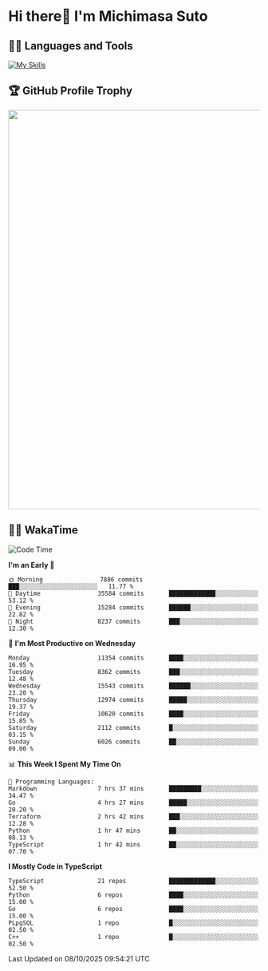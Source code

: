 # Hi there👋 I'm Michimasa Suto

## 🧑‍💻 Languages and Tools
[![My Skills](https://skillicons.dev/icons?i=ts,nextjs,react,go,python,aws,terraform)](https://skillicons.dev)

<!--
**Suto-Michimasa/Suto-Michimasa** is a ✨ _special_ ✨ repository because its `README.md` (this file) appears on your GitHub profile.

Here are some ideas to get you started:

- 🔭 I’m currently working on ...
- 🌱 I’m currently learning ...
- 👯 I’m looking to collaborate on ...
- 🤔 I’m looking for help with ...
- 💬 Ask me about ...
- 📫 How to reach me: ...
- 😄 Pronouns: ...
- ⚡ Fun fact: ...
-->

<!--
## 💎 Github Stats

<div>
  <img height="170" align="left" src="https://github-readme-stats-psi-three-31.vercel.app/api?username=Suto-michimasa&count_private=true&show_icons=true&theme=dark" />
  <img height="170" src="https://github-readme-stats-psi-three-31.vercel.app/api/top-langs/?username=Suto-michimasa&langs_count=8&layout=compact&theme=dark" />
</div>
-->

## 🏆 GitHub Profile Trophy

<img width="800" src="https://github-profile-trophy.vercel.app/?username=Suto-michimasa&theme=onedark&no-frame=true"/>


## 🧑‍💻 WakaTime
<!--START_SECTION:waka-->
![Code Time](http://img.shields.io/badge/Code%20Time-1%2C361%20hrs%2055%20mins-blue)

**I'm an Early 🐤** 

```text
🌞 Morning                7886 commits        ███░░░░░░░░░░░░░░░░░░░░░░   11.77 % 
🌆 Daytime                35584 commits       █████████████░░░░░░░░░░░░   53.12 % 
🌃 Evening                15284 commits       ██████░░░░░░░░░░░░░░░░░░░   22.82 % 
🌙 Night                  8237 commits        ███░░░░░░░░░░░░░░░░░░░░░░   12.30 % 
```
📅 **I'm Most Productive on Wednesday** 

```text
Monday                   11354 commits       ████░░░░░░░░░░░░░░░░░░░░░   16.95 % 
Tuesday                  8362 commits        ███░░░░░░░░░░░░░░░░░░░░░░   12.48 % 
Wednesday                15543 commits       ██████░░░░░░░░░░░░░░░░░░░   23.20 % 
Thursday                 12974 commits       █████░░░░░░░░░░░░░░░░░░░░   19.37 % 
Friday                   10620 commits       ████░░░░░░░░░░░░░░░░░░░░░   15.85 % 
Saturday                 2112 commits        █░░░░░░░░░░░░░░░░░░░░░░░░   03.15 % 
Sunday                   6026 commits        ██░░░░░░░░░░░░░░░░░░░░░░░   09.00 % 
```


📊 **This Week I Spent My Time On** 

```text
💬 Programming Languages: 
Markdown                 7 hrs 37 mins       █████████░░░░░░░░░░░░░░░░   34.47 % 
Go                       4 hrs 27 mins       █████░░░░░░░░░░░░░░░░░░░░   20.20 % 
Terraform                2 hrs 42 mins       ███░░░░░░░░░░░░░░░░░░░░░░   12.28 % 
Python                   1 hr 47 mins        ██░░░░░░░░░░░░░░░░░░░░░░░   08.13 % 
TypeScript               1 hr 42 mins        ██░░░░░░░░░░░░░░░░░░░░░░░   07.70 % 
```

**I Mostly Code in TypeScript** 

```text
TypeScript               21 repos            █████████████░░░░░░░░░░░░   52.50 % 
Python                   6 repos             ████░░░░░░░░░░░░░░░░░░░░░   15.00 % 
Go                       6 repos             ████░░░░░░░░░░░░░░░░░░░░░   15.00 % 
PLpgSQL                  1 repo              █░░░░░░░░░░░░░░░░░░░░░░░░   02.50 % 
C++                      1 repo              █░░░░░░░░░░░░░░░░░░░░░░░░   02.50 % 
```




 Last Updated on 08/10/2025 09:54:21 UTC
<!--END_SECTION:waka-->
